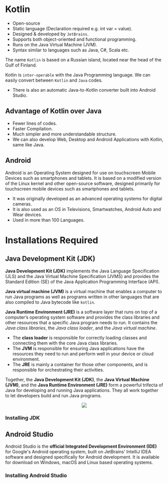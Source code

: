 # Kotlin

- Open-source
- Static language (Declaration required e.g. int var = value).
- Designed & developed by `JetBrains`.
- Supports both object-oriented and functional programming.
- Runs on the Java Virtual Machine (JVM).
- Syntax similar to languages such as Java, C#, Scala etc.

The name `Kotlin` is based on a Russian island, located near the head of the Gulf of Finland.

Kotlin is `inter-operable` with the Java Programming language. We can easily convert between `Kotlin` and `Java` codes.
- There is also an automatic Java-to-Kotlin converter built into Android Studio.

## Advantage of Kotlin over Java
- Fewer lines of codes.
- Faster Compilation.
- Much simpler and more understandable structure.
- We can also develop Web, Desktop and Android Applications with Kotlin, same like Java.

## Android
Android is an Operating System designed for use on touchscreen Mobile Devices such as smartphones and tablets. It is based on a modified version of the Linux kernel and other open-source software, designed primarily for touchscreen mobile devices such as smartphones and tablets.
- It was originally developed as an advanced operating systems for digital cameras.
- It is also used as an OS in Televisions, Smartwatches, Android Auto and Wear devices.
- Used in more than 100 Languages.

# Installations Required

## Java Development Kit (JDK)

**Java Development Kit (JDK)** implements the Java Language Specification (JLS) and the Java Virtual Machine Specification (JVMS) and provides the Standard Edition (SE) of the Java Application Programming Interface (API).

**Java virtual machine (JVM)** is a virtual machine that enables a computer to run Java programs as well as programs written in other languages that are also compiled to Java bytecode like `kotlin`.

**Java Runtime Environment (JRE)** is a software layer that runs on top of a computer’s operating system software and provides the class libraries and other resources that a specific Java program needs to run. It contains the *Java class libraries*, the *Java class loader*, and the *Java virtual machine*.
- The **class loader** is responsible for correctly loading classes and connecting them with the core Java class libraries.
- The **JVM** is responsible for ensuring Java applications have the resources they need to run and perform well in your device or cloud environment.
- The **JRE** is mainly a container for those other components, and is responsible for orchestrating their activities.

Together, the **Java Development Kit (JDK)**, the **Java Virtual Machine (JVM)**, and the **Java Runtime Environment (JRE)** form a powerful trifecta of Java for developing and running Java applications. They all work together to let developers build and run Java programs. 

<p align="center">
  <img src="https://user-images.githubusercontent.com/110366380/207308467-42bb57c7-9928-4830-b26a-a8fd3fc3283b.png">
</p>

### Installing JDK

## Android Studio

Android Studio is the **official Integrated Development Environment (IDE)** for Google's Android operating system, built on JetBrains' IntelliJ IDEA software and designed specifically for Android development. It is available for download on Windows, macOS and Linux based operating systems.

### Installing Android Studio
